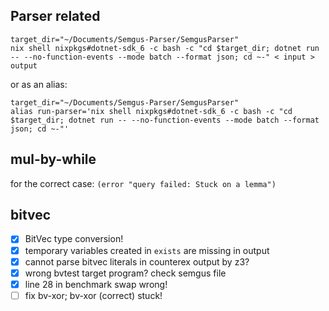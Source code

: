 ## Parser related

```shell
target_dir="~/Documents/Semgus-Parser/SemgusParser"
nix shell nixpkgs#dotnet-sdk_6 -c bash -c "cd $target_dir; dotnet run -- --no-function-events --mode batch --format json; cd ~-" < input > output
```

or as an alias:

```shell
target_dir="~/Documents/Semgus-Parser/SemgusParser"
alias run-parser='nix shell nixpkgs#dotnet-sdk_6 -c bash -c "cd $target_dir; dotnet run -- --no-function-events --mode batch --format json; cd ~-"'
```

## mul-by-while

for the correct case: `(error "query failed: Stuck on a lemma")`

## bitvec

- [x] BitVec type conversion!
- [x] temporary variables created in `exists` are missing in output
- [x] cannot parse bitvec literals in counterex output by z3?
- [x] wrong bvtest target program? check semgus file
- [x] line 28 in benchmark swap wrong!
- [ ] fix bv-xor; bv-xor (correct) stuck!